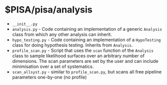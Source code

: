 # $PISA/pisa/analysis

* `__init__.py`
* `analysis.py` - Code containing an implementation of a generic `Analysis` class from which any other analysis can inherit.
* `hypo_testing.py` - Code containing an implementation of a `HypoTesting` class for doing hypothesis testing. Inherits from `Analysis`.
* `profile_scan.py` - Script that uses the `scan` function of the `Analysis` class to sample likelihood surfaces over an arbitrary number of dimensions. The scan parameters are set by the user and can include minimisation over a set of systematics.
* `scan_allsyst.py` - similar to `profile_scan.py`, but scans all free pipeline parameters one-by-one (no profile)
